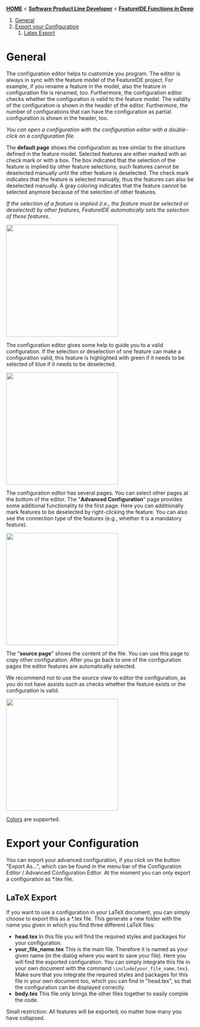 <!-- Breadcrumb -->
[**HOME**](https://github.com/FeatureIDE/FeatureIDE/wiki) < [**Software Product Line Developer**](https://github.com/FeatureIDE/FeatureIDE/wiki/Software-Product-Line-Developer) < [**FeatureIDE Functions in Deep**](https://github.com/FeatureIDE/FeatureIDE/wiki/FeatureIDE-Functions-in-Deep)

<!-- Introduction -->
1. [General]
2. [Export your Configuration]
	1. [Latex Export]

<!-- Outline -->

<!-- Content -->
# General
The configuration editor helps to customize you program. The editor is always in sync with the feature model of the FeatureIDE project. For example, if you rename a feature in the model, also the feature in configuration file is renamed, too. 
Furthermore, the configuration editor checks whether the configuration is valid to the feature model. The validity of the configuration is shown in the header of the editor. Furthermore, the number of configurations that can have the configuration as partial configuration is shown in the header, too.

_You can open a configuration with the configuration editor with a double-click on a configuration file._

The **default page** shows the configuration as tree similar to the structure defined in the feature model.
Selected features are either marked with an check mark or with a box. The box indicated that the selection of the feature is implied by other feature selections; such features cannot be deselected manually until the other feature is deselected. The check mark indicates that the feature is selected manually, thus the features can also be deselected manually. A gray coloring indicates that the feature cannot be selected anymore because of the selection of other features. 

_If the selection of a feature is implied (i.e., the feature must be selected or deselected) by other features, FeatureIDE automatically sets the selection of these features._

<img width="300" 
src="https://github.com/FeatureIDE/FeatureIDE/wiki/Assets/FeatureModelEditor/ConfigurationEditor/configuration.PNG">

The configuration editor gives some help to guide you to a valid configuration. If the selection or deselection of one feature can make a configuration valid, this feature is highlighted with green if it needs to be selected of blue if it needs to be deselected.

<img width="300" src="https://github.com/FeatureIDE/FeatureIDE/wiki/Assets/FeatureModelEditor/ConfigurationEditor/configurationhelp.PNG">

The configuration editor has several pages. You can select other pages at the bottom of the editor.
The "**Advanced Configuration**" page provides some additional functionality to the first page. 
Here you can additionally mark features to be deselected by right-clicking the feature. You can also see the connection type of the features (e.g., whether it is a mandatory feature). 

<img width="300" src="https://github.com/FeatureIDE/FeatureIDE/wiki/Assets/FeatureModelEditor/ConfigurationEditor/advancedpage.PNG">

The "**source page**" shows the content of the file. You can use this page to copy other configuration. After you go back to one of the configuration pages the editor features are automatically selected.

We recommend not to use the source view to editor the configuration, as you do not have assists such as checks whether the feature exists or the configuration is valid.

<img width="300" 
src="https://github.com/FeatureIDE/FeatureIDE/wiki/Assets/FeatureModelEditor/ConfigurationEditor/sourcepage.PNG">


[Colors](https://github.com/FeatureIDE/FeatureIDE/wiki/Colors) are supported.

# Export your Configuration
You can export your advanced configuration, if you click on the button "Export As...", which can be found in the menu bar of the Configuration Editor / Advanced Configuration Editor. At the moment you can only export a configuration as *.tex file.

## LaTeX Export
If you want to use a configuration in your LaTeX document, you can simply choose to export this as a *.tex file. This generate a new folder with the name you given in which you find three different LaTeX files:
* **head.tex** In this file you will find the required styles and packages for your configuration.
* **your_file_name.tex** This is the main file. Therefore it is named as your given name (in the dialog where you want to save your file). Here you will find the exported configuration. You can simply integrate this file in your own document with the command `\include{your_file_name.tex}`. Make sure that you integrate the required styles and packages for this file in your own document too, which you can find in "head.tex", so that the configuration can be displayed correctly.
* **body.tex** This file only brings the other files together to easily compile the code.  
  
Small restriction: All features will be exported, no matter how many you have collapsed.


[General]:https://github.com/FeatureIDE/FeatureIDE/wiki/Configuration-Editor#general
[Export your Configuration]:https://github.com/FeatureIDE/FeatureIDE/wiki/Configuration-Editor#export-your-configuration
[Latex Export]:https://github.com/FeatureIDE/FeatureIDE/wiki/Configuration-Editor#latex-export
